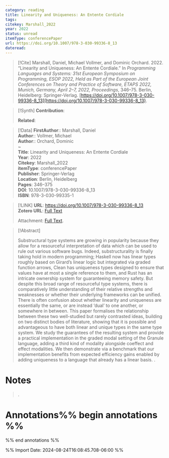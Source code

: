 ```yaml
---
category: reading
title: Linearity and Uniqueness: An Entente Cordiale
tags: 
citekey: Marshall_2022
year: 2022
status: unread
itemType: conferencePaper
url: https://doi.org/10.1007/978-3-030-99336-8_13
dateread:
---
```


> [!Cite]
> Marshall, Daniel, Michael Vollmer, and Dominic Orchard. 2022. “Linearity and Uniqueness: An Entente Cordiale.” In _Programming Languages and Systems: 31st European Symposium on Programming, ESOP 2022, Held as Part of the European Joint Conferences on Theory and Practice of Software, ETAPS 2022, Munich, Germany, April 2–7, 2022, Proceedings_, 346–75. Berlin, Heidelberg: Springer-Verlag. [https://doi.org/10.1007/978-3-030-99336-8_13](https://doi.org/10.1007/978-3-030-99336-8_13).

>[!Synth]
>**Contribution**: 
>
>**Related**: 
>

>[!Data]
> **FirstAuthor**:: Marshall, Daniel  
> **Author**:: Vollmer, Michael  
> **Author**:: Orchard, Dominic  
~    
> **Title**: Linearity and Uniqueness: An Entente Cordiale  
> **Year**: 2022   
> **Citekey**: Marshall_2022  
> **itemType**: conferencePaper  
> **Publisher**: Springer-Verlag  
> **Location**: Berlin, Heidelberg   
> **Pages**: 346–375  
> **DOI**: 10.1007/978-3-030-99336-8_13  
> **ISBN**: 978-3-030-99335-1    

> [!LINK] 
>**URL**: https://doi.org/10.1007/978-3-030-99336-8_13  
>**Zotero URL**: [Full Text](zotero://select/library/items/VKY8JH62)  
>
>  Attachment: [Full Text](file:///home/jpyamamoto/Zotero/storage/VKY8JH62/Marshall%20et%20al.%20-%202022%20-%20Linearity%20and%20Uniqueness%20An%20Entente%20Cordiale.pdf).



> [!Abstract]
>
> Substructural type systems are growing in popularity because they allow for a resourceful interpretation of data which can be used to rule out various software bugs. Indeed, substructurality is finally taking hold in modern programming; Haskell now has linear types roughly based on Girard’s linear logic but integrated via graded function arrows, Clean has uniqueness types designed to ensure that values have at most a single reference to them, and Rust has an intricate ownership system for guaranteeing memory safety. But despite this broad range of resourceful type systems, there is comparatively little understanding of their relative strengths and weaknesses or whether their underlying frameworks can be unified. There is often confusion about whether linearity and uniqueness are essentially the same, or are instead ‘dual’ to one another, or somewhere in between. This paper formalises the relationship between these two well-studied but rarely contrasted ideas, building on two distinct bodies of literature, showing that it is possible and advantageous to have both linear and unique types in the same type system. We study the guarantees of the resulting system and provide a practical implementation in the graded modal setting of the Granule language, adding a third kind of modality alongside coeffect and effect modalities. We then demonstrate via a benchmark that our implementation benefits from expected efficiency gains enabled by adding uniqueness to a language that already has a linear basis.
>.
> 
# Notes
>.


# Annotations%% begin annotations %%


%% end annotations %%

%% Import Date: 2024-08-24T16:08:45.708-06:00 %%
